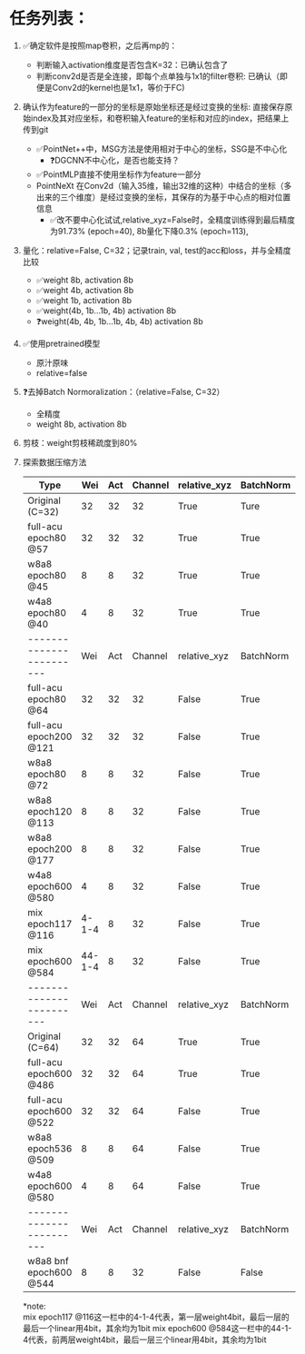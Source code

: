 # 任务列表：
1. :white_check_mark:确定软件是按照map卷积，之后再mp的：
    - 判断输入activation维度是否包含K=32：已确认包含了
    - 判断conv2d是否是全连接，即每个点单独与1x1的filter卷积: 已确认（即便是Conv2d的kernel也是1x1，等价于FC)
2. 确认作为feature的一部分的坐标是原始坐标还是经过变换的坐标: 直接保存原始index及其对应坐标，和卷积输入feature的坐标和对应的index，把结果上传到git
    - :white_check_mark:PointNet++中，MSG方法是使用相对于中心的坐标，SSG是不中心化
      - :question:DGCNN不中心化，是否也能支持？
    - :white_check_mark:PointMLP直接不使用坐标作为feature一部分
    - PointNeXt 在Conv2d（输入35维，输出32维的这种）中结合的坐标（多出来的三个维度）是经过变换的坐标，其保存的为基于中心点的相对位置信息
      - :white_check_mark:改不要中心化试试,relative_xyz=False时，全精度训练得到最后精度为91.73% (epoch=40), 8b量化下降0.3% (epoch=113), 
3. 量化：relative=False, C=32；记录train, val, test的acc和loss，并与全精度比较
    - :white_check_mark:weight 8b, activation 8b
    - :white_check_mark:weight 4b, activation 8b
    - :white_check_mark:weight 1b, activation 8b
    - :white_check_mark:weight(4b, 1b...1b, 4b) activation 8b
    - :question:weight(4b, 4b, 1b...1b, 4b, 4b) activation 8b
4. :white_check_mark:使用pretrained模型
    - 原汁原味
    - relative=false
6. :question:去掉Batch Normoralization：（relative=False, C=32）
    - 全精度
    - weight 8b, activation 8b
7. 剪枝：weight剪枝稀疏度到80%
8. 探索数据压缩方法

    | Type                      | Wei       | Act | Channel | relative_xyz | BatchNorm | Epoch | Best | OA    	    | mAcc  	|
    |-------------------------- | ---       | --- |-------- |--------------| --------- | ----- | ---- |-------	    |-------	|
    | Original (C=32)           | 32        | 32  | 32      | True         | Ture      | None  | None | 93.2+-0.1	| 90.8+-0.2 |
    | full-acu<br>epoch80 @57   | 32        | 32  | 32      | True         | True      | 80    | 57   | 92.91 	    | 89.55 	|
    | w8a8<br>epoch80 @45       | 8         | 8   | 32      | True         | True      | 80    | 45   | 92.34 	    | 87.87 	|
    | w4a8<br>epoch80 @40       | 4         | 8   | 32      | True         | True      | 80    | 40   | 92.30 	    | 88.79 	|
    | ------------------------  | Wei       | Act | Channel | relative_xyz | BatchNorm | Epoch | Best | OA    	    | mAcc  	|
    | full-acu<br>epoch80 @64   | 32        | 32  | 32      | False        | True      | 80    | 64   | 91.73 	    | 88.35 	|
    | full-acu<br>epoch200 @121 | 32        | 32  | 32      | False        | True      | 200   | 121  | 91.82 	    | 88.43 	|
    | w8a8<br>epoch80 @72       | 8         | 8   | 32      | False        | True      | 80    | 72   | 91.45 	    | 87.42 	|
    | w8a8<br>epoch120 @113     | 8         | 8   | 32      | False        | True      | 120   | 113  | 92.02 	    | 89.35 	|
    | w8a8<br>epoch200 @177     | 8         | 8   | 32      | False        | True      | 200   | 177  | 91.94 	    | 89.38 	|
    | w4a8<br>epoch600 @580     | 4         | 8   | 32      | False        | True      | 600   | 580  | 92.59       | 89.66    	|
    | mix<br>epoch117 @116      |4-1-4      | 8   | 32      | False        | True      | 117   | 116  | 41.53 	    | 27.52 	|
    | mix<br>epoch600 @584      |44-1-4     | 8   | 32      | False        | True      | 117   | 116  | 41.53 	    | 27.52 	|
    | ------------------------  | Wei       | Act | Channel | relative_xyz | BatchNorm | Epoch | Best | OA    	    | mAcc  	|
    | Original (C=64)           | 32        | 32  | 64      | True         | True      | 600   | 537  | 93.7+-0.3   | 90.9+-0.5 |
    | full-acu<br>epoch600 @486 | 32        | 32  | 64      | True         | True      | 600   | 486  | 93.44 	    | 90.79 	|
    | full-acu<br>epoch600 @522 | 32        | 32  | 64      | False        | True      | 600   | 522  | 92.54 	    | 89.89 	|
    | w8a8<br>epoch536 @509     | 8         | 8   | 64      | False        | True      | 600   | 509  | 92.45 	    | 90.05 	|
    | w4a8<br>epoch600 @580     | 4         | 8   | 64      | False        | True      | 600   | 580  | 92.34 	    | 90.13 	|
    | ------------------------  | Wei       | Act | Channel | relative_xyz | BatchNorm | Epoch | Best | OA    	    | mAcc  	|
    | w8a8 bnf<br>epoch600 @544 | 8         | 8   | 32      | False        | False     | 600   | 544  | 79.09 	    | 70.96 	|

    *note: <br>
    mix epoch117 @116这一栏中的4-1-4代表，第一层weight4bit，最后一层的最后一个linear用4bit，其余均为1bit
    mix epoch600 @584这一栏中的44-1-4代表，前两层weight4bit，最后一层三个linear用4bit，其余均为1bit

    
